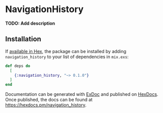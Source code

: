 # NavigationHistory

**TODO: Add description**

## Installation

If [available in Hex](https://hex.pm/docs/publish), the package can be installed
by adding `navigation_history` to your list of dependencies in `mix.exs`:

```elixir
def deps do
  [
    {:navigation_history, "~> 0.1.0"}
  ]
end
```

Documentation can be generated with [ExDoc](https://github.com/elixir-lang/ex_doc)
and published on [HexDocs](https://hexdocs.pm). Once published, the docs can
be found at <https://hexdocs.pm/navigation_history>.

